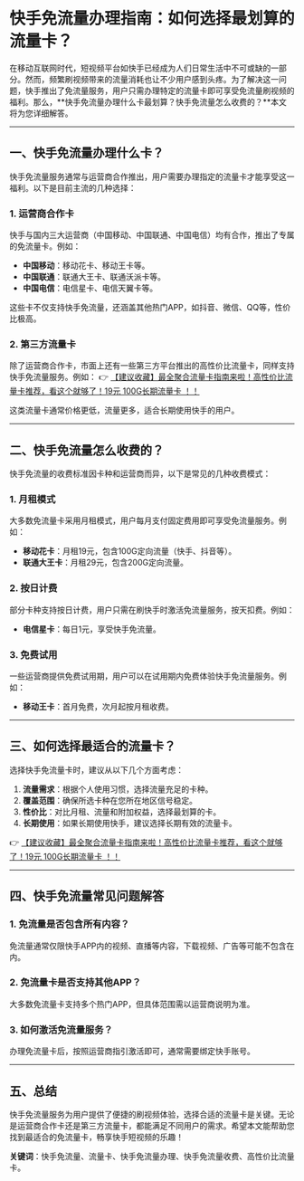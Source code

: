 # 快手免流量办理指南：如何选择最划算的流量卡？

在移动互联网时代，短视频平台如快手已经成为人们日常生活中不可或缺的一部分。然而，频繁刷视频带来的流量消耗也让不少用户感到头疼。为了解决这一问题，快手推出了免流量服务，用户只需办理特定的流量卡即可享受免流量刷视频的福利。那么，**快手免流量办理什么卡最划算？快手免流量怎么收费的？**本文将为您详细解答。

---

## 一、快手免流量办理什么卡？

快手免流量服务通常与运营商合作推出，用户需要办理指定的流量卡才能享受这一福利。以下是目前主流的几种选择：

### 1. **运营商合作卡**
快手与国内三大运营商（中国移动、中国联通、中国电信）均有合作，推出了专属的免流量卡。例如：
- **中国移动**：移动花卡、移动王卡等。
- **中国联通**：联通大王卡、联通沃派卡等。
- **中国电信**：电信星卡、电信天翼卡等。

这些卡不仅支持快手免流量，还涵盖其他热门APP，如抖音、微信、QQ等，性价比极高。

### 2. **第三方流量卡**
除了运营商合作卡，市面上还有一些第三方平台推出的高性价比流量卡，同样支持快手免流量服务。例如：
👉 [【建议收藏】最全聚合流量卡指南来啦！高性价比流量卡推荐，看这个就够了！19元 100G长期流量卡 ！！](https://bit.ly/Liuliangka)

这类流量卡通常价格更低，流量更多，适合长期使用快手的用户。

---

## 二、快手免流量怎么收费的？

快手免流量的收费标准因卡种和运营商而异，以下是常见的几种收费模式：

### 1. **月租模式**
大多数免流量卡采用月租模式，用户每月支付固定费用即可享受免流量服务。例如：
- **移动花卡**：月租19元，包含100G定向流量（快手、抖音等）。
- **联通大王卡**：月租29元，包含200G定向流量。

### 2. **按日计费**
部分卡种支持按日计费，用户只需在刷快手时激活免流量服务，按天扣费。例如：
- **电信星卡**：每日1元，享受快手免流量。

### 3. **免费试用**
一些运营商提供免费试用期，用户可以在试用期内免费体验快手免流量服务。例如：
- **移动王卡**：首月免费，次月起按月租收费。

---

## 三、如何选择最适合的流量卡？

选择快手免流量卡时，建议从以下几个方面考虑：

1. **流量需求**：根据个人使用习惯，选择流量充足的卡种。
2. **覆盖范围**：确保所选卡种在您所在地区信号稳定。
3. **性价比**：对比月租、流量和附加权益，选择最划算的卡。
4. **长期使用**：如果长期使用快手，建议选择长期有效的流量卡。

👉 [【建议收藏】最全聚合流量卡指南来啦！高性价比流量卡推荐，看这个就够了！19元 100G长期流量卡 ！！](https://bit.ly/Liuliangka)

---

## 四、快手免流量常见问题解答

### 1. **免流量是否包含所有内容？**
免流量通常仅限快手APP内的视频、直播等内容，下载视频、广告等可能不包含在内。

### 2. **免流量卡是否支持其他APP？**
大多数免流量卡支持多个热门APP，但具体范围需以运营商说明为准。

### 3. **如何激活免流量服务？**
办理免流量卡后，按照运营商指引激活即可，通常需要绑定快手账号。

---

## 五、总结

快手免流量服务为用户提供了便捷的刷视频体验，选择合适的流量卡是关键。无论是运营商合作卡还是第三方流量卡，都能满足不同用户的需求。希望本文能帮助您找到最适合的免流量卡，畅享快手短视频的乐趣！

**关键词**：快手免流量、流量卡、快手免流量办理、快手免流量收费、高性价比流量卡。